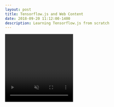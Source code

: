 ```yaml
---
layout: post
title: Tensorflow.js and Web Content
date: 2018-09-20 11:12:00-1400
description: Learning Tensorflow.js from scratch
---
```


<html>
  <head>
    <!-- Load the latest version of TensorFlow.js -->
    <script src="https://unpkg.com/@tensorflow/tfjs"></script>
    <script src="https://unpkg.com/@tensorflow-models/mobilenet"></script>
  </head>
  <body>
    <div id="console"></div>
    <!-- Add an image that we will use to test -->
    <video autoplay playsinline muted id="webcam" width="224" height="224"></video>
    <!-- Load index.js after the content of the page -->
    <script src="/assets/js/webtfvid.js"></script>
  </body>
</html>

